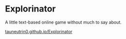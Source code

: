 # Explorinator

A little text-based online game without much to say about.

[tauneutrin0.github.io/Explorinator](http://tauneutrin0.github.io/Explorinator)
